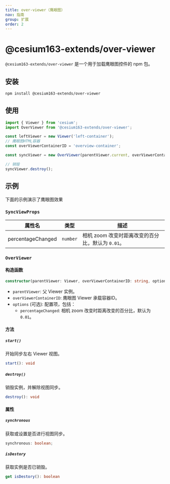 ```yaml
---
title: over-viewer（鹰眼图）
nav: 指南
group: 扩展
order: 2
---
```


# @cesium163-extends/over-viewer

`@cesium163-extends/over-viewer` 是一个用于加载鹰眼图控件的 npm 包。

## 安装

```bash
npm install @cesium163-extends/over-viewer
```

## 使用

```js
import { Viewer } from 'cesium';
import OverViewer from '@cesium163-extends/over-viewer';

const leftViewer = new Viewer('left-container');
// 鹰眼图HTML容器
const overViewerContainerID = 'overview-container';

const syncViewer = new OverViewer(parentViewer.current, overViewerContainerID);

// 销毁
syncViewer.destroy();
```

## 示例

下面的示例演示了鹰眼图效果

<code src="@/components/Map/over-viewer.tsx"></code>

### `SyncViewProps`

| 属性名            | 类型     | 描述                                              |
| ----------------- | -------- | ------------------------------------------------- |
| percentageChanged | `number` | 相机 zoom 改变时距离改变的百分比，默认为 `0.01`。 |

### `OverViewer`

#### 构造函数

```ts
constructor(parentViewer: Viewer, overViewerContainerID: string, options?: SyncViewProps)
```

- `parentViewer`: 父 Viewer 实例。
- `overViewerContainerID`: 鹰眼图 Viewer 承载容器ID。
- `options` (可选): 配置项，包括：
  - `percentageChanged`: 相机 zoom 改变时距离改变的百分比，默认为 `0.01`。

#### 方法

##### `start()`

开始同步左右 Viewer 视图。

```ts
start(): void
```

##### `destroy()`

销毁实例，并解除视图同步。

```ts
destroy(): void
```

#### 属性

##### `synchronous`

获取或设置是否进行视图同步。

```ts
synchronous: boolean;
```

##### `isDestory`

获取实例是否已销毁。

```ts
get isDestory(): boolean
```
